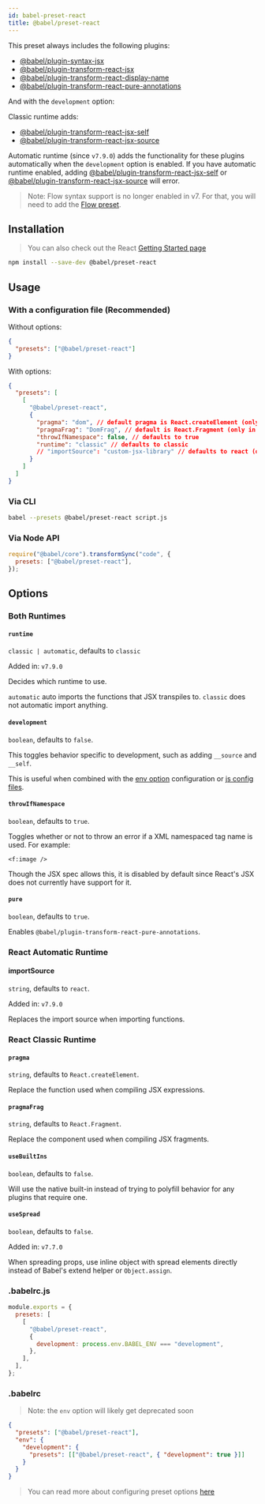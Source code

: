 ```yaml
---
id: babel-preset-react
title: @babel/preset-react
---
```


This preset always includes the following plugins:

- [@babel/plugin-syntax-jsx](plugin-syntax-jsx.md)
- [@babel/plugin-transform-react-jsx](plugin-transform-react-jsx.md)
- [@babel/plugin-transform-react-display-name](plugin-transform-react-display-name.md)
- [@babel/plugin-transform-react-pure-annotations](plugin-transform-react-pure-annotations.md)

And with the `development` option:

Classic runtime adds:

- [@babel/plugin-transform-react-jsx-self](plugin-transform-react-jsx-self.md)
- [@babel/plugin-transform-react-jsx-source](plugin-transform-react-jsx-source.md)

Automatic runtime (since `v7.9.0`) adds the functionality for these plugins automatically when the `development` option is enabled. If you have automatic runtime enabled, adding [@babel/plugin-transform-react-jsx-self](plugin-transform-react-jsx-self.md) or [@babel/plugin-transform-react-jsx-source](plugin-transform-react-jsx-source.md) will error.

> Note: Flow syntax support is no longer enabled in v7. For that, you will need to add the [Flow preset](preset-flow.md).

## Installation

> You can also check out the React [Getting Started page](https://facebook.github.io/react/docs/hello-world.html)

```sh
npm install --save-dev @babel/preset-react
```

## Usage

### With a configuration file (Recommended)

Without options:

```json
{
  "presets": ["@babel/preset-react"]
}
```

With options:

```json
{
  "presets": [
    [
      "@babel/preset-react",
      {
        "pragma": "dom", // default pragma is React.createElement (only in classic runtime)
        "pragmaFrag": "DomFrag", // default is React.Fragment (only in classic runtime)
        "throwIfNamespace": false, // defaults to true
        "runtime": "classic" // defaults to classic
        // "importSource": "custom-jsx-library" // defaults to react (only in automatic runtime)
      }
    ]
  ]
}
```

### Via CLI

```sh
babel --presets @babel/preset-react script.js
```

### Via Node API

```javascript
require("@babel/core").transformSync("code", {
  presets: ["@babel/preset-react"],
});
```

## Options

### Both Runtimes

#### `runtime`

`classic | automatic`, defaults to `classic`

Added in: `v7.9.0`

Decides which runtime to use.

`automatic` auto imports the functions that JSX transpiles to. `classic` does not automatic import anything.

#### `development`

`boolean`, defaults to `false`.

This toggles behavior specific to development, such as adding `__source` and `__self`.

This is useful when combined with the [env option](options.md#env) configuration or [js config files](config-files.md#javascript).

#### `throwIfNamespace`

`boolean`, defaults to `true`.

Toggles whether or not to throw an error if a XML namespaced tag name is used. For example:

    <f:image />

Though the JSX spec allows this, it is disabled by default since React's JSX does not currently have support for it.

#### `pure`

`boolean`, defaults to `true`.

Enables `@babel/plugin-transform-react-pure-annotations`.

### React Automatic Runtime

#### importSource

`string`, defaults to `react`.

Added in: `v7.9.0`

Replaces the import source when importing functions.

### React Classic Runtime

#### `pragma`

`string`, defaults to `React.createElement`.

Replace the function used when compiling JSX expressions.

#### `pragmaFrag`

`string`, defaults to `React.Fragment`.

Replace the component used when compiling JSX fragments.

#### `useBuiltIns`

`boolean`, defaults to `false`.

Will use the native built-in instead of trying to polyfill behavior for any plugins that require one.

#### `useSpread`

`boolean`, defaults to `false`.

Added in: `v7.7.0`

When spreading props, use inline object with spread elements directly instead of Babel's extend helper or `Object.assign`.

### .babelrc.js

```js
module.exports = {
  presets: [
    [
      "@babel/preset-react",
      {
        development: process.env.BABEL_ENV === "development",
      },
    ],
  ],
};
```

### .babelrc

> Note: the `env` option will likely get deprecated soon

```json
{
  "presets": ["@babel/preset-react"],
  "env": {
    "development": {
      "presets": [["@babel/preset-react", { "development": true }]]
    }
  }
}
```

> You can read more about configuring preset options [here](https://babeljs.io/docs/en/presets#preset-options)
